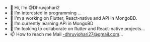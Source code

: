 - 👋 Hi, I’m @Dhruvjohari2
- 👀 I’m interested in programming ...
- 👷  I'm a working on Flutter, React-native and API in MongoBD.
- 🌱 I’m currently learning APi in MongoBD
- 💞️ I’m looking to collaborate on flutter and React-native projects...
- 📫 How to reach me Mail -dhruvjohari27@gmail.com...

<!---
Dhruvjohari2/Dhruvjohari2 is a ✨ special ✨ repository because its `README.md` (this file) appears on your GitHub profile.
You can click the Preview link to take a look at your changes.
--->
